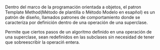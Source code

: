 Dentro del marco de la programación orientada a objetos, el patron Template Method(Método de plantilla o Método Modelo en esapñol) es un patrón de diseño, llamados patrones de comportamiento donde se caracteriza por definición dentro de una operación de una superclase. 


Permite que ciertos pasos de un algoritmo definido en una operación de una superclase, sean redefinidos en las subclases sin necesidad de tener que sobreescribir la operaciń entera.













